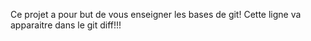 Ce projet a pour but de vous enseigner les bases de git!
Cette ligne va apparaitre dans le git diff!!!
